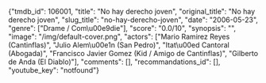 {"tmdb_id": 106001, "title": "No hay derecho joven", "original_title": "No hay derecho joven", "slug_title": "no-hay-derecho-joven", "date": "2006-05-23", "genre": ["Drame / Com\u00e9die"], "score": "0.0/10", "synopsis": "", "image": "/img/default-cover.png", "actors": ["Mario Ramirez Reyes (Cantinflas)", "Julio Alem\u00e1n (San Pedro)", "Itat\u00ed Cantoral (Abogada)", "Francisco Javier Gomez (Kid / Amigo de Cantinflas)", "Gilberto de Anda (El Diablo)"], "comments": [], "recommandations_id": [], "youtube_key": "notfound"}
